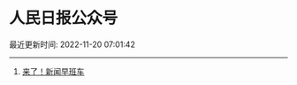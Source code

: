 # 人民日报公众号

最近更新时间: 2022-11-20 07:01:42

--- 
1. [来了！新闻早班车](https://mp.weixin.qq.com/s/zvmX_l1CEpB7TBm1YjZj5w) 
